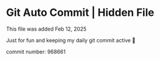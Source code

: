 # Git Auto Commit | Hidden File

This file was added Feb 12, 2025

Just for fun and keeping my daily git commit active 🤪

commit number: 968661
